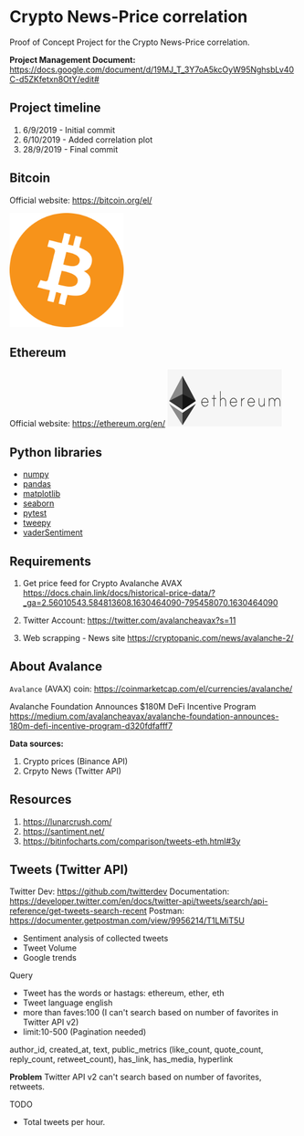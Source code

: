# Crypto News-Price correlation

Proof of Concept Project for the Crypto News-Price correlation.

**Project Management Document:** <https://docs.google.com/document/d/19MJ_T_3Y7oA5kcOyW95NghsbLv40C-d5ZKfetxn8OtY/edit#>

## Project timeline

1. 6/9/2019 - Initial commit
2. 6/10/2019 - Added correlation plot
3. 28/9/2019 - Final commit

## Bitcoin
Official website: https://bitcoin.org/el/

<img src="https://github.com/lazaros-23/crypto-news-price-correlation/blob/main/assets/btc_logo.png" width="200" height="200" />

## Ethereum

Official website: <https://ethereum.org/en/>
<img src="https://github.com/lazaros-23/crypto-news-price-correlation/blob/main/assets/ethereum_logo.png" width="200" height="100" />

## Python libraries

* [numpy](https://numpy.org/)
* [pandas](https://pandas.pydata.org/)
* [matplotlib](https://matplotlib.org/)
* [seaborn](https://seaborn.pydata.org/)
* [pytest](https://docs.pytest.org/)
* [tweepy](https://docs.tweepy.org/en/latest/index.html)
* [vaderSentiment](https://pypi.org/project/vaderSentiment/)

## Requirements

1. Get price feed for Crypto Avalanche AVAX
<https://docs.chain.link/docs/historical-price-data/?_ga=2.56010543.584813608.1630464090-795458070.1630464090>

2. Twitter Account:
<https://twitter.com/avalancheavax?s=11>

3. Web scrapping - News site
<https://cryptopanic.com/news/avalanche-2/>

## About Avalance

`Avalance` (AVAX) coin: <https://coinmarketcap.com/el/currencies/avalanche/>

Avalanche Foundation Announces $180M DeFi Incentive Program
<https://medium.com/avalancheavax/avalanche-foundation-announces-180m-defi-incentive-program-d320fdfafff7>

**Data sources:**

1. Crypto prices (Binance API)
2. Crpyto News (Twitter API)

## Resources

1. https://lunarcrush.com/
2. https://santiment.net/
3. https://bitinfocharts.com/comparison/tweets-eth.html#3y

## Tweets (Twitter API)

Twitter Dev: https://github.com/twitterdev
Documentation: https://developer.twitter.com/en/docs/twitter-api/tweets/search/api-reference/get-tweets-search-recent
Postman: https://documenter.getpostman.com/view/9956214/T1LMiT5U

* Sentiment analysis of collected tweets
* Tweet Volume
* Google trends

Query

* Tweet has the words or hastags: ethereum, ether, eth
* Tweet language english
* more than faves:100 (I can't search based on number of favorites in Twitter API v2)
* limit:10-500 (Pagination needed)

author_id, created_at, text, public_metrics (like_count, quote_count, reply_count, retweet_count), has_link, has_media, hyperlink

**Problem**
Twitter API v2 can't search based on number of favorites, retweets.

TODO
 
* Total tweets per hour.
